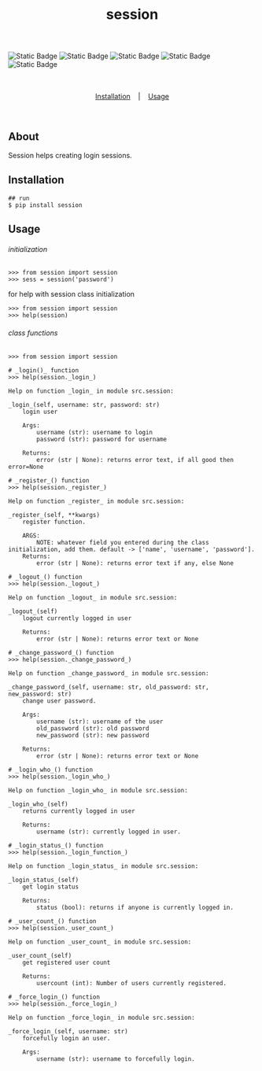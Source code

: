 # <p align='center'>session</p>
<br>

![Static Badge](https://img.shields.io/badge/pypi-available-brightgreen?style=flat&logo=python&logoColor=red)
![Static Badge](https://img.shields.io/badge/Linux-supported-blue?style=flat&logo=Linux&logoColor=red)
![Static Badge](https://img.shields.io/badge/Windows-supported-blue?style=flat&logo=Windows&logoColor=red)
![Static Badge](https://img.shields.io/badge/MacOS-supported-blue?style=flat&logo=Macintosh&logoColor=red)
![Static Badge](https://img.shields.io/badge/python-only-green?style=flat&logo=python&logoColor=red)
<br><br><br>

<p align='center'>
    <a href='#Installation'>Installation</a>
    &nbsp;&nbsp;&nbsp;|&nbsp;&nbsp;&nbsp;
    <a href='#Usage'>Usage</a>
</p><br>

## About
Session helps creating login sessions.

## Installation
```console
## run
$ pip install session
```

## Usage

###### initialization
```console
>>> from session import session
>>> sess = session('password')
```
for help with session class initialization
```console
>>> from session import session
>>> help(session)
```

###### class functions
```console
>>> from session import session

# _login()_ function
>>> help(session._login_)

Help on function _login_ in module src.session:

_login_(self, username: str, password: str)
    login user

    Args:
        username (str): username to login
        password (str): password for username

    Returns:
        error (str | None): returns error text, if all good then error=None
```

```console
# _register_() function
>>> help(session._register_)

Help on function _register_ in module src.session:

_register_(self, **kwargs)
    register function.

    ARGS:
        NOTE: whatever field you entered during the class initialization, add them. default -> ['name', 'username', 'password'].
    Returns:
        error (str | None): returns error text if any, else None
```

```console
# _logout_() function
>>> help(session._logout_)

Help on function _logout_ in module src.session:

_logout_(self)
    logout currently logged in user

    Returns:
        error (str | None): returns error text or None
```

```console
# _change_password_() function
>>> help(session._change_password_)

Help on function _change_password_ in module src.session:

_change_password_(self, username: str, old_password: str, new_password: str)
    change user password.

    Args:
        username (str): username of the user
        old_password (str): old password
        new_password (str): new password

    Returns:
        error (str | None): returns error text or None
```

```console
# _login_who_() function
>>> help(session._login_who_)

Help on function _login_who_ in module src.session:

_login_who_(self)
    returns currently logged in user

    Returns:
        username (str): currently logged in user.
```

```console
# _login_status_() function
>>> help(session._login_function_)

Help on function _login_status_ in module src.session:

_login_status_(self)
    get login status

    Returns:
        status (bool): returns if anyone is currently logged in.
```

```console
# _user_count_() function
>>> help(session._user_count_)

Help on function _user_count_ in module src.session:

_user_count_(self)
    get registered user count

    Returns:
        usercount (int): Number of users currently registered.
```

```console
# _force_login_() function
>>> help(session._force_login_)

Help on function _force_login_ in module src.session:

_force_login_(self, username: str)
    forcefully login an user.

    Args:
        username (str): username to forcefully login.
```
